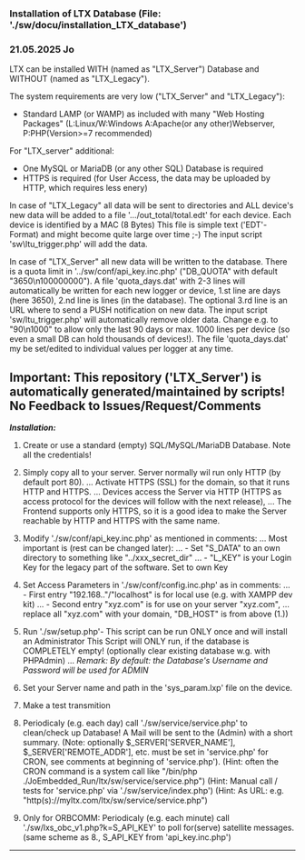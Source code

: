 ### Installation of LTX Database (File: './sw/docu/installation_LTX_database') ###

### 21.05.2025 Jo ###

LTX can be installed WITH (named as "LTX_Server") Database and WITHOUT (named as "LTX_Legacy").

The system requirements are very low ("LTX_Server" and "LTX_Legacy"):
- Standard LAMP (or WAMP) as included with many "Web Hosting Packages" 
  (L:Linux/W:Windows A:Apache(or any other)Webserver, P:PHP(Version>=7 recommended)

For "LTX_server" additional:
- One MySQL or MariaDB (or any other SQL) Database is required
- HTTPS is required (for User Access, the data may be uploaded by HTTP, which requires less enery)

In case of "LTX_Legacy" all data will be sent to directories and ALL device's new data will
be added to a file '.../out_total/total.edt' for each device. Each device is identified by a MAC (8 Bytes)
This file is simple text ('EDT'-Format) and might become quite large over time ;-)
The input script 'sw\ltu_trigger.php' will add the data.

In case of "LTX_Server" all new data will be written to the database. There is a quota limit in
'../sw/conf/api_key.inc.php' ("DB_QUOTA" with default "3650\n100000000"). A file 'quota_days.dat' with 2-3 lines
will automatically be written for each new logger or device, 1.st line are days (here 3650), 2.nd line is lines (in the database).
The optional 3.rd line is an URL where to send a PUSH notification on new data.
The input script 'sw/ltu_trigger.php' will automatically remove older data.
Change e.g. to "90\n1000" to allow only the last 90 days or max. 1000 lines per device (so even a small DB can hold thousands of devices!).
The file 'quota_days.dat' my be set/edited to individual values per logger at any time.

## Important: This repository ('LTX_Server') is automatically generated/maintained by scripts! No Feedback to Issues/Request/Comments ##


***Installation:*** 

 1. Create or use a standard (empty) SQL/MySQL/MariaDB Database. Note all the credentials!

 2. Simply copy all to your server. Server normally wil run only HTTP (by default port 80).
... Activate HTTPS (SSL) for the domain, so that it runs HTTP and HTTPS.
... Devices access the Server via HTTP (HTTPS as access protocol for the devices will follow with the next release),
... The Frontend supports only HTTPS, so it is a good idea to make the Server reachable by HTTP and HTTPS with the same name.

 3. Modify './sw/conf/api_key.inc.php' as mentioned in comments:
... Most important is (rest can be changed later):
... - Set "S_DATA" to an own directory to something like "../xxx_secret_dir"
... - "L_KEY" is your Login Key for the legacy part of the software. Set to own Key 

 4. Set Access Parameters in './sw/conf/config.inc.php' as in comments:
... - First entry "192.168.."/"localhost" is for local use (e.g. with XAMPP dev kit)
... - Second entry "xyz.com" is for use on your server "xyz.com", 
...   replace all "xyz.com" with your domain, "DB_HOST" is from above (1.))

 5. Run './sw/setup.php'- This script can be run ONLY once and will install an Administrator
    This Script will ONLY run, if the database is COMPLETELY empty! 
	(optionally clear existing database w.g. with PHPAdmin)
... _Remark: By default: the Database's Username and Password will be used for ADMIN_ 

 6. Set your Server name and path in the 'sys_param.lxp' file on the device. 

 7. Make a test transmition
 
 8. Periodicaly (e.g. each day) call './sw/service/service.php' to clean/check up Database!
    A Mail will be sent to the (Admin) with a short summary.
	(Note: optionally $_SERVER['SERVER_NAME'], $_SERVER['REMOTE_ADDR'], etc.  must be set in 'service.php' for CRON, see comments at beginning of 'service.php').
	(Hint: often the CRON command is a system call like "/bin/php ./JoEmbedded_Run/ltx/sw/service/service.php")
    (Hint: Manual call / tests for 'service.php' via './sw/service/index.php')
	(Hint: As URL: e.g. "http(s)://myltx.com/ltx/sw/service/service.php")

 9. Only for ORBCOMM: Periodicaly (e.g. each minute) call './sw/lxs_obc_v1.php?k=S_API_KEY'  to poll for(serve) satellite messages.
   (same scheme as 8., S_API_KEY from 'api_key.inc.php')
 
	
***


